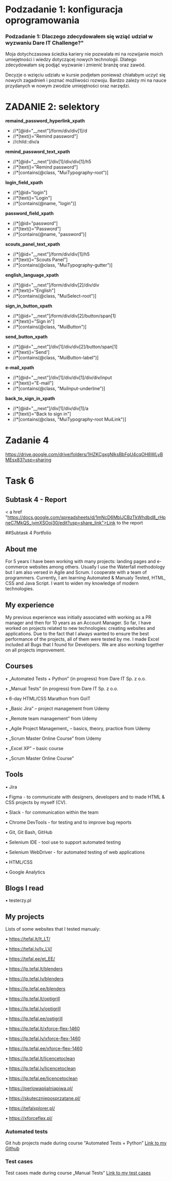 <h1>Podzadanie 1: konfiguracja oprogramowania</h1>
<h3>Podzadanie 1: Dlaczego zdecydowałem się wziąć udział w wyzwaniu Dare IT Challenge?"</h3>

Moja dotychczasowa ścieżka kariery nie pozwalała mi na rozwijanie moich umiejętności i wiedzy dotyczącej nowych technologii. 
Dlatego zdecydowałam się podjąć wyzwanie i zmienić branżę oraz zawód. 



Decyzje o wzięciu udziału w kursie podjełam ponieważ chiałabym uczyć się nowych zagadnień i poznać możliwości rozwoju. 
Bardzo zależy mi na nauce przydanych w nowym zwodzie umiejętności oraz narzędzi. 
 


<h1>ZADANIE 2: selektory</h1>

<strong>remaind_password_hyperlink_xpath</strong>
<ul>
<li>//*[@id="__next"]/form/div/div[1]/d</li>
<li>//*[text()="Remind password"]</li>
<li>//child::div/a</li>
</ul>

<strong>remind_password_text_xpath</strong>
<ul>
<li>//*[@id="__next"]/div[1]/div/div[1]/h5
<li>//*[text()="Remind password"] 
<li>//*[contains(@class, "MuiTypography-root")]
</ul>

<strong>login_field_xpath</strong>
<ul>
<li>//*[@id="login"]</li>
<li>//*[text()="Login"]</li>
<li>//*[contains(@name, "login")]</li>
</ul>

<strong>password_field_xpath</strong>
<ul>
<li>//*[@id="password"]</li>
<li>//*[text()="Password"]</li> 
<li>//*[contains(@name, "password")]</li>
</ul>

<strong>scouts_panel_text_xpath</strong>
<ul>
<li>//*[@id="__next"]/form/div/div[1]/h5</li>
<li>//*[text()="Scouts Panel"]</li>
<li>//*[contains(@class, "MuiTypography-gutter")]</li>
</ul>

<strong>english_language_xpath</strong>
<ul>
<li>//*[@id="__next"]/form/div/div[2]/div/div</li>
<li>//*[text()="English"]</li> 
<li>//*[contains(@class, "MuiSelect-root")]</li>
</ul>

<strong>sign_in_button_xpath</strong>
<ul>
<li>//*[@id="__next"]/form/div/div[2]/button/span[1]</li>
<li>//*[text()="Sign in"]</li>
<li>//*[contains(@class, "MuiButton")]</li>
</ul>

<strong>send_button_xpath</strong>
<ul>
<li>//*[@id="__next"]/div[1]/div/div[2]/button/span[1]</li>
<li>//*[text()='Send']</li> 
<li>//*[contains(@class, "MuiButton-label")]</li> 
</ul>

<strong>e-mail_xpath</strong>
<ul>
<li>//*[@id="__next"]/div[1]/div/div[1]/div/div/input</li>
<li>//*[text()="E-mail"]</li>  
<li>//*[contains(@class, "MuiInput-underline")]</li>
</ul>

<strong>back_to_sign_in_xpath</strong>
<ul>
<li>//*[@id="__next"]/div[1]/div/div[1]/a</li>
<li>//*[text()="Back to sign in"]</li> 
<li>//*[contains(@class, "MuiTypography-root MuiLink")]</li> 
</ul>

# Zadanie 4

https://drive.google.com/drive/folders/1HZKCgxgNlksBbFqU4cqOH8WLyBMEsx83?usp=sharing

# Task 6

## Subtask 4 - Report
< a href "https://docs.google.com/spreadsheets/d/1mNcD6MblJCBzTkWhdbd8_rHpneC7MkQS_jymXSOoj30/edit?usp=share_link">Link to the report</a>


##Subtask 4 Portfolio 

## About me
For 5 years I have been working with many projects: landing pages and e-commerce websites among others. Usually I use the Waterfall methodology but I am also versed in Agile and Scrum. I cooperate with a team of programmers. Currently, I am learning Automated & Manualy Tested,  HTML, CSS and Java Script. I want to widen my knowledge of modern technologies. 


## My experience

My previous experience was initially associated with working as a PR manager and then for 10 years as an Account Manager. So far, I have worked on projects related to new technologies: creating websites and applications. Due to the fact that I always wanted to ensure the best performance of the projects, all of them were tested by me. I made Excel included all Bugs that I found for Developers. We are also working together on all projects improvement. 


## Courses

• „Automated Tests + Python” (in progress) from Dare IT Sp. z o.o.

• „Manual Tests” (in progress) from Dare IT Sp. z o.o.

• 6-day HTML/CSS Marathon from GoIT

• „Basic Jira” – project management from Udemy 

• „Remote team management” from Udemy 

• „Agile Project Management„ – basics, theory, practice from Udemy 

• „Scrum Master Online Course” from Udemy 

• „Excel XP” – basic course

• „Scrum Master Online Course”



## Tools


• Jira 

• Figma - to communicate with designers, developers and to made HTML & CSS projects by myself (CV). 

• Slack - for communication within the team

• Chrome DevTools - for testing and to improve bug reports

• Git, Git Bash, GitHub

• Selenium IDE - tool use to support automated testing

• Selenium WebDriver - for automated testing of web applications

• HTML/CSS

• Google Analytics



## Blogs I read


• testerzy.pl


## My projects
Lists of some websites that I tested manualy:

• https://tefal.lt/lt_LT/

• https://tefal.lv/lv_LV/

• https://tefal.ee/et_EE/

• https://lp.tefal.lt/blenders

• https://lp.tefal.lv/blenders

• https://lp.tefal.ee/blenders

• https://lp.tefal.lt/optigrill

• https://lp.tefal.lv/optigrill

• https://lp.tefal.ee/optigrill

• https://lp.tefal.lt/xforce-flex-1460

• https://lp.tefal.lv/xforce-flex-1460

• https://lp.tefal.ee/xforce-flex-1460

• https://lp.tefal.lt/licencetoclean

• https://lp.tefal.lv/licencetoclean

• https://lp.tefal.ee/licencetoclean

• https://perlowapijalniapiwa.pl/

• https://skutecznieposprzatane.pl/

• https://tefalxplorer.pl/

• https://xforceflex.pl/



### Automated tests
Git hub projects made during course "Automated Tests + Python” <a href = "https://github.com/LunaBraga/challenge_portfolio_Kasia">Link to my Github</a> 


### Test cases
Test cases made during course „Manual Tests” <a href = "https://docs.google.com/spreadsheets/d/141-j92eZIxft7-ZMGKViFarHWHmiG-Q5JXQkbierDYA/edit?usp=share_link">Link to my test cases</a>





